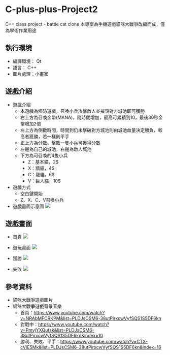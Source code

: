 # C-plus-plus-Project2
C++ class project - battle cat clone
本專案為手機遊戲貓咪大戰爭改編而成，僅為學術作業用途

## 執行環境
- 編譯環境： Qt
- 語言： C++
- 圖片處理：小畫家

## 遊戲介紹
- 遊戲介紹
    - 本遊戲為塔防遊戲，召喚小兵攻擊敵人並摧毀對方城池即可獲勝
    - 右上方為召喚金幣(MANA)，隨時間增加，最高可累積到10，最後30秒金幣增加2倍
    - 左上方為倒數時間，時間到仍未擊破對方城池則由城池血量決定勝負，較高者獲勝，若一樣則平手
    - 正上方為分數，擊敗一隻小兵可獲得分數
    - 左邊為自己的城池，右邊為敵人城池
    - 下方為可召喚的4隻小兵
        - Z：基本貓，2$
        - X：牆貓，4$
        - C：龍貓，6$
        - V：巨人貓，10$
- 遊戲方式
    - 空白鍵開始
    - Z、X、C、V召喚小兵
- 遊戲畫面示意圖
![](https://i.imgur.com/IDG0WFp.png)
## 遊戲畫面
- 首頁
![](https://i.imgur.com/rpjYWca.png)

- 遊玩畫面
![](https://i.imgur.com/rk8HNr2.png)

- 獲勝
![](https://i.imgur.com/tiTIeLU.png)

- 失敗
![](https://i.imgur.com/QwoMky0.png)

## 參考資料
- 貓咪大戰爭遊戲圖片
- 貓咪大戰爭遊戲背景音樂
    - 首頁：https://www.youtube.com/watch?v=NRAbMFCRKPM&list=PLDJsCSM6-38utPirxcwVyfSQS1S5DF6kn
    - 對戰中：https://www.youtube.com/watch?v=PmvjYXQufsk&list=PLDJsCSM6-38utPirxcwVyfSQS1S5DF6kn&index=10
    - 勝利、失敗、平手：https://www.youtube.com/watch?v=CTX-cVIE5Mk&list=PLDJsCSM6-38utPirxcwVyfSQS1S5DF6kn&index=16
